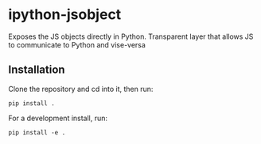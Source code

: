 # ipython-jsobject

Exposes the JS objects directly in Python.  Transparent layer that allows JS to communicate to Python and vise-versa

## Installation

Clone the repository and cd into it, then run:

```
pip install .
```

For a development install, run:

```
pip install -e .
```
